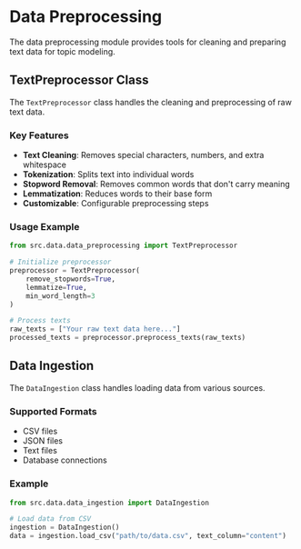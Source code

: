 # Data Preprocessing

The data preprocessing module provides tools for cleaning and preparing text data for topic modeling.

## TextPreprocessor Class

The `TextPreprocessor` class handles the cleaning and preprocessing of raw text data.

### Key Features

- **Text Cleaning**: Removes special characters, numbers, and extra whitespace
- **Tokenization**: Splits text into individual words
- **Stopword Removal**: Removes common words that don't carry meaning
- **Lemmatization**: Reduces words to their base form
- **Customizable**: Configurable preprocessing steps

### Usage Example

```python
from src.data.data_preprocessing import TextPreprocessor

# Initialize preprocessor
preprocessor = TextPreprocessor(
    remove_stopwords=True,
    lemmatize=True,
    min_word_length=3
)

# Process texts
raw_texts = ["Your raw text data here..."]
processed_texts = preprocessor.preprocess_texts(raw_texts)
```

## Data Ingestion

The `DataIngestion` class handles loading data from various sources.

### Supported Formats

- CSV files
- JSON files
- Text files
- Database connections

### Example

```python
from src.data.data_ingestion import DataIngestion

# Load data from CSV
ingestion = DataIngestion()
data = ingestion.load_csv("path/to/data.csv", text_column="content")
```
